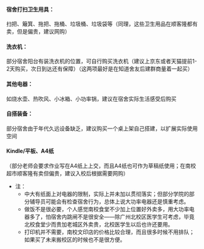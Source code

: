 #### 宿舍打扫卫生用具：
扫把、簸箕、拖把、拖桶、垃圾桶、垃圾袋等（同理，这些卫生用品在顺客隆都有卖，但是偏贵，建议网购）    
#### 洗衣机：
部分宿舍阳台有装洗衣机的位置，可自行购买洗衣机（建议上京东或者天猫提前1-2天购买，次日到达还有保障）（这两项最好是在知道舍友后建群商量着一起买）  
#### 其他电器：
如烧水壶、热吹风、小冰箱、小功率锅，建议在宿舍实际生活感受后购买  
#### 自搭装备：
部分宿舍由于年代久远设备缺乏，建议购买一个桌上架自己搭建，以扩展实际使用空间  
#### Kindle/平板、A4纸
（部分老师会要求作业写在A4纸上上交，而且A4纸也可作为草稿纸使用；在南校超市顺客隆有卖但偏贵，建议入校后根据需要网购）  
- 注：  
    - 中大有纸面上对电器的限制，实际上并未加以贯彻落实；但部分学院的部分辅导员可能会有检查宿舍行为，总体上说大功率电器还是慎重考虑。 
    - 做饭不是很必要，个人感觉南校食堂不少加上位置好外卖多，用大功率电器多了，怕宿舍内跳闸不是很安全——除广州北校区医学生可考虑，毕竟北校食堂少而贵加老城区外卖贵，北校医学生以后也许还要用。  
    - 打印机并不需要，南校文印店的价格比较合理，而且很多时候不用排队；如果买了未来搬校区的时候也不是很方便。  
